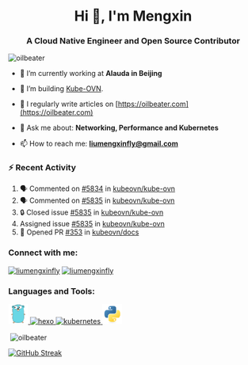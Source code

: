 <h1 align="center">Hi 👋, I'm Mengxin</h1>
<h3 align="center">A Cloud Native Engineer and Open Source Contributor</h3>

<p align="left"> <img src="https://komarev.com/ghpvc/?username=oilbeater&label=Profile%20views&color=0e75b6&style=flat" alt="oilbeater" /> </p>

- 🔭 I’m currently working at **Alauda in Beijing**

- 👯 I’m building [Kube-OVN](https://github.com/kubeovn/kube-ovn).

- 📝 I regularly write articles on [https://oilbeater.com](https://oilbeater.com)

- 💬 Ask me about: **Networking, Performance and Kubernetes**

- 📫 How to reach me: **liumengxinfly@gmail.com**

### :zap: Recent Activity

<!--START_SECTION:activity-->
1. 🗣 Commented on [#5834](https://github.com/kubeovn/kube-ovn/pull/5834#issuecomment-3461794119) in [kubeovn/kube-ovn](https://github.com/kubeovn/kube-ovn)
2. 🗣 Commented on [#5835](https://github.com/kubeovn/kube-ovn/issues/5835#issuecomment-3460724990) in [kubeovn/kube-ovn](https://github.com/kubeovn/kube-ovn)
3. 🔒 Closed issue [#5835](https://github.com/kubeovn/kube-ovn/issues/5835) in [kubeovn/kube-ovn](https://github.com/kubeovn/kube-ovn)
4.  Assigned issue [#5835](https://github.com/kubeovn/kube-ovn/issues/5835) in [kubeovn/kube-ovn](https://github.com/kubeovn/kube-ovn)
5. 💪 Opened PR [#353](undefined) in [kubeovn/docs](https://github.com/kubeovn/docs)
<!--END_SECTION:activity-->

<h3 align="left">Connect with me:</h3>
<p align="left">
<a href="https://twitter.com/liumengxinfly" target="blank"><img align="center" src="https://raw.githubusercontent.com/rahuldkjain/github-profile-readme-generator/master/src/images/icons/Social/twitter.svg" alt="liumengxinfly" height="30" width="40" /></a>
<a href="https://linkedin.com/in/oilbeater" target="blank"><img align="center" src="https://raw.githubusercontent.com/rahuldkjain/github-profile-readme-generator/master/src/images/icons/Social/linked-in-alt.svg" alt="liumengxinfly" height="30" width="40" /></a>
</p>

<h3 align="left">Languages and Tools:</h3>
<p align="left"> <a href="https://golang.org" target="_blank" rel="noreferrer"> <img src="https://raw.githubusercontent.com/devicons/devicon/master/icons/go/go-original.svg" alt="go" width="40" height="40"/> </a> <a href="hexo.io/" target="_blank" rel="noreferrer"> <img src="https://www.vectorlogo.zone/logos/hexoio/hexoio-icon.svg" alt="hexo" width="40" height="40"/> </a> <a href="https://kubernetes.io" target="_blank" rel="noreferrer"> <img src="https://www.vectorlogo.zone/logos/kubernetes/kubernetes-icon.svg" alt="kubernetes" width="40" height="40"/> </a> <a href="https://www.python.org" target="_blank" rel="noreferrer"> <img src="https://raw.githubusercontent.com/devicons/devicon/master/icons/python/python-original.svg" alt="python" width="40" height="40"/> </a> </p>

<p>&nbsp;<img align="center" src="https://github-readme-stats.vercel.app/api?username=oilbeater&show_icons=true&locale=en" alt="oilbeater" /></p>

[![GitHub Streak](https://streak-stats.demolab.com/?user=oilbeater)](https://git.io/streak-stats)
